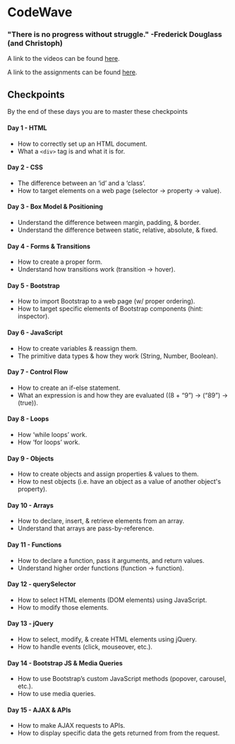 # CodeWave

### "There is no progress without struggle." -Frederick Douglass (and Christoph)

A link to the videos can be found [here](https://drive.google.com/folderview?id=0B2uG81JQ0lFLWGZ4NUVjakRUSU0&usp=sharing).

A link to the assignments can be found [here](https://github.com/BeachCodersAcademy/CodeWave/tree/master/assignments).

## Checkpoints
By the end of these days you are to master these checkpoints

#### Day 1 - HTML
* How to correctly set up an HTML document.	
* What a `<div>` tag is and what it is for.

#### Day 2 - CSS
* The difference between an ‘id’ and a ‘class’.
* How to target elements on a web page (selector -> property -> value).

#### Day 3 - Box Model & Positioning
* Understand the difference between margin, padding, & border.
* Understand the difference between static, relative, absolute, & fixed.

#### Day 4 - Forms & Transitions
* How to create a proper form.
* Understand how transitions work (transition -> hover).

#### Day 5 - Bootstrap
* How to import Bootstrap to a web page (w/ proper ordering).
* How to target specific elements of Bootstrap components (hint: inspector).

#### Day 6 - JavaScript
* How to create variables & reassign them.
* The primitive data types & how they work (String, Number, Boolean).

#### Day 7 - Control Flow
* How to create an if-else statement.
* What an expression is and how they are evaluated ((8 + “9”) -> (“89”) -> (true)).

#### Day 8 - Loops
* How ‘while loops’ work.
* How ‘for loops’ work.

#### Day 9 - Objects
* How to create objects and assign properties & values to them.
* How to nest objects (i.e. have an object as a value of another object's property).

#### Day 10 - Arrays
* How to declare, insert, & retrieve elements from an array.
* Understand that arrays are pass-by-reference.

#### Day 11 - Functions
* How to declare a function, pass it arguments, and return values.
* Understand higher order functions (function -> function).

#### Day 12 - querySelector
* How to select HTML elements (DOM elements) using JavaScript.
* How to modify those elements.

#### Day 13 - jQuery
* How to select, modify, & create HTML elements using jQuery.
* How to handle events (click, mouseover, etc.).

#### Day 14 - Bootstrap JS & Media Queries
* How to use Bootstrap’s custom JavaScript methods (popover, carousel, etc.).
* How to use media queries.

#### Day 15 - AJAX & APIs
* How to make AJAX requests to APIs.
* How to display specific data the gets returned from from the request.
